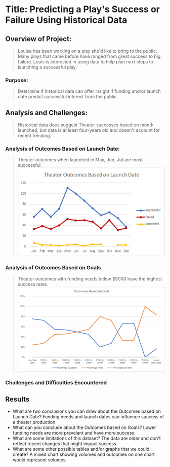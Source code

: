 # Title: **Predicting a Play's Success or Failure Using Historical Data**  

## Overview of Project: 
>Louise has been working on a play she'd like to bring to the public.  Many plays that came before have ranged from great success to big failure.  Louis is interested in using data to help plan next steps to launching a successful play.   

### Purpose:  
>Determine if historical data can offer insight if funding and/or launch date predict successful interest from the public.

## Analysis and Challenges:  
>Historical data does suggest Theater successes based on month launched, but data is at least four-years old and doesn't account for recent trending.  

### Analysis of Outcomes Based on Launch Date:  
>Theater outcomes when launched in May, Jun, Jul are most successful.    
![](/Resources/Theater_Outcomes_vs_Launch.png)

### Analysis of Outcomes Based on Goals
>Theater outcomes with funding needs below $5000 have the highest success rates.  
![](/Resources/Outcomes_vs_Goals.png)

### Challenges and Difficulties Encountered

## Results

- What are two conclusions you can draw about the Outcomes based on Launch Date?
Funding needs and launch dates can influence success of a theater production.  
- What can you conclude about the Outcomes based on Goals?
Lower funding needs are more prevelant and have more success.
- What are some limitations of this dataset?
The data are older and don't reflect recent changes that might impact success.
- What are some other possible tables and/or graphs that we could create?
A mixed chart showing volumes and outcomes on one chart would  represent volumes.  
